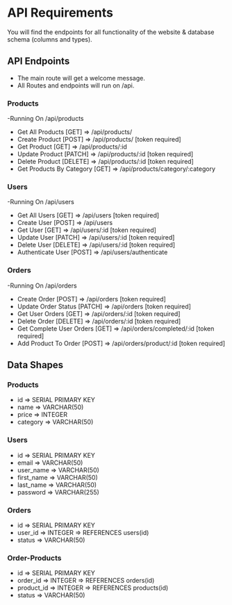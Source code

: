# API Requirements

You will find the endpoints for all functionality of the website & database schema (columns and types).

## API Endpoints

- The main route will get a welcome message.
- All Routes and endpoints will run on /api.

### Products

-Running On /api/products

- Get All Products [GET] => /api/products/
- Create Product [POST] => /api/products/ [token required]
- Get Product [GET] => /api/products/:id
- Update Product [PATCH] => /api/products/:id [token required]
- Delete Product [DELETE] => /api/products/:id [token required]
- Get Products By Category [GET] => /api/products/category/:category

### Users

-Running On /api/users

- Get All Users [GET] => /api/users [token required]
- Create User [POST] => /api/users
- Get User [GET] => /api/users/:id [token required]
- Update User [PATCH] => /api/users/:id [token required]
- Delete User [DELETE] => /api/users/:id [token required]
- Authenticate User [POST] => /api/users/authenticate

### Orders

-Running On /api/orders

- Create Order [POST] => /api/orders [token required]
- Update Order Status [PATCH] => /api/orders [token required]
- Get User Orders [GET] => /api/orders/:id [token required]
- Delete Order [DELETE] => /api/orders/:id [token required]
- Get Complete User Orders [GET] => /api/orders/completed/:id [token required]
- Add Product To Order [POST] => /api/orders/product/:id [token required]

## Data Shapes

### Products

- id => SERIAL PRIMARY KEY
- name => VARCHAR(50)
- price => INTEGER
- category => VARCHAR(50)

### Users

- id => SERIAL PRIMARY KEY
- email => VARCHAR(50)
- user_name => VARCHAR(50)
- first_name => VARCHAR(50)
- last_name => VARCHAR(50)
- password => VARCHAR(255)

### Orders

- id => SERIAL PRIMARY KEY
- user_id => INTEGER => REFERENCES users(id) 
- status => VARCHAR(50)

### Order-Products

- id => SERIAL PRIMARY KEY
- order_id => INTEGER => REFERENCES orders(id)
- product_id => INTEGER => REFERENCES products(id) 
- status => VARCHAR(50)